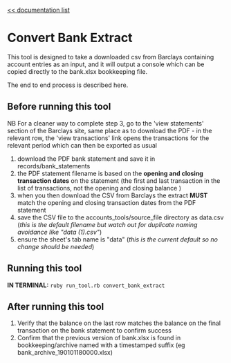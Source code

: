 [<< documentation list](../README.md)

# Convert Bank Extract

This tool is designed to take a downloaded csv from Barclays containing account entries as an input, and it will
output a console which can be copied directly to the bank.xlsx bookkeeping file.

The end to end process is described here.

## Before running this tool

NB For a cleaner way to complete step 3, go to the 'view statements' section of the Barclays site, same place as to download the PDF - in the relevant row, the 'view transactions' link opens the transactions for the relevant period which can then be exported as usual

1. download the PDF bank statement and save it in records/bank_statements
2. the PDF statement filename is based on the **opening and closing transaction dates** on the statement (the first and last transaction in the list of transactions, not the opening and closing balance )
3. when you then download the CSV from Barclays the extract **MUST** match the opening and closing transaction dates from the PDF statement
4. save the CSV file to the accounts_tools/source_file directory as data.csv (*this is the default filename but watch out for duplicate naming avoidance like "data (1).csv"*)
5. ensure the sheet's tab name is "data" (*this is the current default so no change should be needed*)

## Running this tool
**IN TERMINAL:** `ruby run_tool.rb convert_bank_extract`

## After running this tool

1. Verify that the balance on the last row matches the balance on the final transaction on the bank statement to confirm success
2. Confirm that the previous version of bank.xlsx is found in bookkeeping/archive named with a timestamped suffix (eg bank_archive_190101180000.xlsx)
